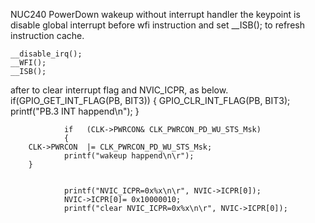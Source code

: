 NUC240 PowerDown wakeup without interrupt handler
the keypoint is disable global interrupt before wfi instruction and set __ISB(); to refresh instruction cache.

    __disable_irq();
    __WFI();
    __ISB(); 

after to clear interrupt flag and NVIC_ICPR, as below.
if(GPIO_GET_INT_FLAG(PB, BIT3)) {
        GPIO_CLR_INT_FLAG(PB, BIT3);
        printf("PB.3 INT happend\n");
        }
				 
				if   (CLK->PWRCON& CLK_PWRCON_PD_WU_STS_Msk) 
				{
        CLK->PWRCON  |= CLK_PWRCON_PD_WU_STS_Msk; 
				printf("wakeup happend\n\r");
        }
				
				
				printf("NVIC_ICPR=0x%x\n\r", NVIC->ICPR[0]);
				NVIC->ICPR[0]= 0x10000010;
				printf("clear NVIC_ICPR=0x%x\n\r", NVIC->ICPR[0]);
				